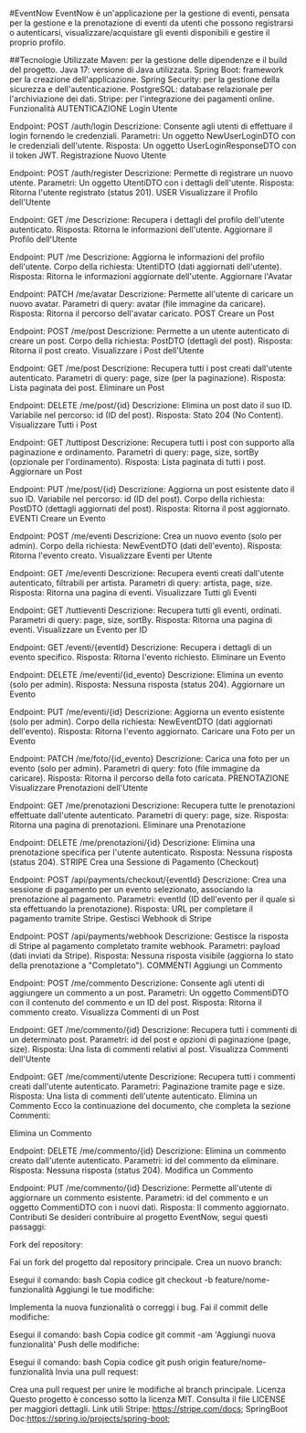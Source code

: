 #EventNow
EventNow è un'applicazione per la gestione di eventi, pensata per la gestione e la prenotazione di eventi da utenti che
possono registrarsi o autenticarsi, visualizzare/acquistare gli eventi disponibili e gestire il proprio profilo.

##Tecnologie Utilizzate
Maven: per la gestione delle dipendenze e il build del progetto.
Java 17: versione di Java utilizzata.
Spring Boot: framework per la creazione dell'applicazione.
Spring Security: per la gestione della sicurezza e dell'autenticazione.
PostgreSQL: database relazionale per l'archiviazione dei dati.
Stripe: per l'integrazione dei pagamenti online.
Funzionalità
AUTENTICAZIONE
Login Utente

Endpoint: POST /auth/login
Descrizione: Consente agli utenti di effettuare il login fornendo le credenziali.
Parametri: Un oggetto NewUserLoginDTO con le credenziali dell'utente.
Risposta: Un oggetto UserLoginResponseDTO con il token JWT.
Registrazione Nuovo Utente

Endpoint: POST /auth/register
Descrizione: Permette di registrare un nuovo utente.
Parametri: Un oggetto UtentiDTO con i dettagli dell'utente.
Risposta: Ritorna l'utente registrato (status 201).
USER
Visualizzare il Profilo dell'Utente

Endpoint: GET /me
Descrizione: Recupera i dettagli del profilo dell'utente autenticato.
Risposta: Ritorna le informazioni dell'utente.
Aggiornare il Profilo dell'Utente

Endpoint: PUT /me
Descrizione: Aggiorna le informazioni del profilo dell'utente.
Corpo della richiesta: UtentiDTO (dati aggiornati dell'utente).
Risposta: Ritorna le informazioni aggiornate dell'utente.
Aggiornare l'Avatar

Endpoint: PATCH /me/avatar
Descrizione: Permette all'utente di caricare un nuovo avatar.
Parametri di query: avatar (file immagine da caricare).
Risposta: Ritorna il percorso dell'avatar caricato.
POST
Creare un Post

Endpoint: POST /me/post
Descrizione: Permette a un utente autenticato di creare un post.
Corpo della richiesta: PostDTO (dettagli del post).
Risposta: Ritorna il post creato.
Visualizzare i Post dell'Utente

Endpoint: GET /me/post
Descrizione: Recupera tutti i post creati dall'utente autenticato.
Parametri di query: page, size (per la paginazione).
Risposta: Lista paginata dei post.
Eliminare un Post

Endpoint: DELETE /me/post/{id}
Descrizione: Elimina un post dato il suo ID.
Variabile nel percorso: id (ID del post).
Risposta: Stato 204 (No Content).
Visualizzare Tutti i Post

Endpoint: GET /tuttipost
Descrizione: Recupera tutti i post con supporto alla paginazione e ordinamento.
Parametri di query: page, size, sortBy (opzionale per l'ordinamento).
Risposta: Lista paginata di tutti i post.
Aggiornare un Post

Endpoint: PUT /me/post/{id}
Descrizione: Aggiorna un post esistente dato il suo ID.
Variabile nel percorso: id (ID del post).
Corpo della richiesta: PostDTO (dettagli aggiornati del post).
Risposta: Ritorna il post aggiornato.
EVENTI
Creare un Evento

Endpoint: POST /me/eventi
Descrizione: Crea un nuovo evento (solo per admin).
Corpo della richiesta: NewEventDTO (dati dell'evento).
Risposta: Ritorna l'evento creato.
Visualizzare Eventi per Utente

Endpoint: GET /me/eventi
Descrizione: Recupera eventi creati dall'utente autenticato, filtrabili per artista.
Parametri di query: artista, page, size.
Risposta: Ritorna una pagina di eventi.
Visualizzare Tutti gli Eventi

Endpoint: GET /tuttieventi
Descrizione: Recupera tutti gli eventi, ordinati.
Parametri di query: page, size, sortBy.
Risposta: Ritorna una pagina di eventi.
Visualizzare un Evento per ID

Endpoint: GET /eventi/{eventId}
Descrizione: Recupera i dettagli di un evento specifico.
Risposta: Ritorna l'evento richiesto.
Eliminare un Evento

Endpoint: DELETE /me/eventi/{id_evento}
Descrizione: Elimina un evento (solo per admin).
Risposta: Nessuna risposta (status 204).
Aggiornare un Evento

Endpoint: PUT /me/eventi/{id}
Descrizione: Aggiorna un evento esistente (solo per admin).
Corpo della richiesta: NewEventDTO (dati aggiornati dell'evento).
Risposta: Ritorna l'evento aggiornato.
Caricare una Foto per un Evento

Endpoint: PATCH /me/foto/{id_evento}
Descrizione: Carica una foto per un evento (solo per admin).
Parametri di query: foto (file immagine da caricare).
Risposta: Ritorna il percorso della foto caricata.
PRENOTAZIONE
Visualizzare Prenotazioni dell'Utente

Endpoint: GET /me/prenotazioni
Descrizione: Recupera tutte le prenotazioni effettuate dall'utente autenticato.
Parametri di query: page, size.
Risposta: Ritorna una pagina di prenotazioni.
Eliminare una Prenotazione

Endpoint: DELETE /me/prenotazioni/{id}
Descrizione: Elimina una prenotazione specifica per l'utente autenticato.
Risposta: Nessuna risposta (status 204).
STRIPE
Crea una Sessione di Pagamento (Checkout)

Endpoint: POST /api/payments/checkout/{eventId}
Descrizione: Crea una sessione di pagamento per un evento selezionato, associando la prenotazione al pagamento.
Parametri: eventId (ID dell'evento per il quale si sta effettuando la prenotazione).
Risposta: URL per completare il pagamento tramite Stripe.
Gestisci Webhook di Stripe

Endpoint: POST /api/payments/webhook
Descrizione: Gestisce la risposta di Stripe al pagamento completato tramite webhook.
Parametri: payload (dati inviati da Stripe).
Risposta: Nessuna risposta visibile (aggiorna lo stato della prenotazione a "Completato").
COMMENTI
Aggiungi un Commento

Endpoint: POST /me/commento
Descrizione: Consente agli utenti di aggiungere un commento a un post.
Parametri: Un oggetto CommentiDTO con il contenuto del commento e un ID del post.
Risposta: Ritorna il commento creato.
Visualizza Commenti di un Post

Endpoint: GET /me/commento/{id}
Descrizione: Recupera tutti i commenti di un determinato post.
Parametri: id del post e opzioni di paginazione (page, size).
Risposta: Una lista di commenti relativi al post.
Visualizza Commenti dell'Utente

Endpoint: GET /me/commenti/utente
Descrizione: Recupera tutti i commenti creati dall'utente autenticato.
Parametri: Paginazione tramite page e size.
Risposta: Una lista di commenti dell'utente autenticato.
Elimina un Commento
Ecco la continuazione del documento, che completa la sezione Commenti:

Elimina un Commento

Endpoint: DELETE /me/commento/{id}
Descrizione: Elimina un commento creato dall'utente autenticato.
Parametri: id del commento da eliminare.
Risposta: Nessuna risposta (status 204).
Modifica un Commento

Endpoint: PUT /me/commento/{id}
Descrizione: Permette all'utente di aggiornare un commento esistente.
Parametri: id del commento e un oggetto CommentiDTO con i nuovi dati.
Risposta: Il commento aggiornato.
Contributi
Se desideri contribuire al progetto EventNow, segui questi passaggi:

Fork del repository:

Fai un fork del progetto dal repository principale.
Crea un nuovo branch:

Esegui il comando:
bash
Copia codice
git checkout -b feature/nome-funzionalità
Aggiungi le tue modifiche:

Implementa la nuova funzionalità o correggi i bug.
Fai il commit delle modifiche:

Esegui il comando:
bash
Copia codice
git commit -am 'Aggiungi nuova funzionalità'
Push delle modifiche:

Esegui il comando:
bash
Copia codice
git push origin feature/nome-funzionalità
Invia una pull request:

Crea una pull request per unire le modifiche al branch principale.
Licenza
Questo progetto è concesso sotto la licenza MIT. Consulta il file LICENSE per maggiori dettagli.
Link utili
Stripe: https://stripe.com/docs;
SpringBoot Doc:https://spring.io/projects/spring-boot;